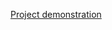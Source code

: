 [Project demonstration](https://drive.google.com/file/d/1XBPsNL-B1alubdYr40Pcj700Tz87JBHZ/view?usp=sharing)
